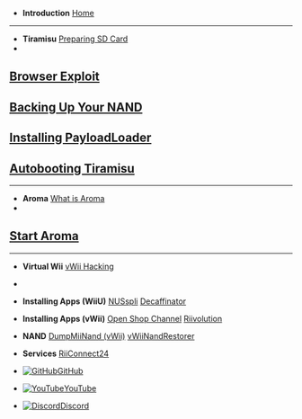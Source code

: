 - **Introduction**
[Home](/)
---
- **Tiramisu**
[Preparing SD Card](/sd)
-
[Browser Exploit](/browser)
-
[Backing Up Your NAND](/nand)
-
[Installing PayloadLoader](/payloadloader)
-
[Autobooting Tiramisu](/autoboot)
---

---
- **Aroma**
[What is Aroma](whatisaroma)
-
[Start Aroma](startaroma)
---

---
- **Virtual Wii**
[vWii Hacking](/vwii)
-

- **Installing Apps (WiiU)**
[NUSspli](/NUSspli)
[Decaffinator](/Decaffinator)

- **Installing Apps (vWii)**
[Open Shop Channel](/OSC)
[Riivolution](/riivolution)

- **NAND**
[DumpMiiNand (vWii)](/vWiiNand)
[vWiiNandRestorer](/vWiiNandRestorer)


- **Services**
[RiiConnect24](/Riiconnect24vWii)

- [![GitHub](https://icongr.am/simple/github.svg?color=808080&size=16)GitHub](https://github.com/skyybrew/wiiu-hbguide)
- [![YouTube](https://icongr.am/simple/youtube.svg?color=808080&size=16)YouTube](https://www.youtube.com/@Jacob-Bjorne)
- [![Discord](https://icongr.am/simple/discord.svg?color=808080&size=16)Discord](https://discord.gg/QvGQqx8Mns)
